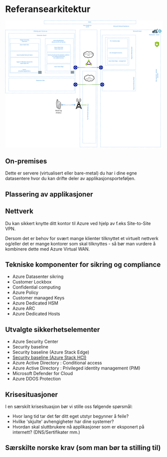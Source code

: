 # Referansearkitektur

![High-level](illustrations/high-level-architecture.png)

## On-premises
Dette er servere (virtualisert eller bare-metal) du har i dine egne datasentere hvor du kan drifte deler av applikasjonsporteføljen. 

## Plassering av applikasjoner

## Nettverk

Du kan sikkert knytte ditt kontor til Azure ved hjelp av f.eks Site-to-Site VPN. 

Dersom det er behov for svært mange klienter tilknyttet et virtuelt nettverk og/eller det er mange kontorer som skal tilknyttes - så bør man vurdere å kombinere dette med Azure Virtual WAN. 

## Tekniske komponenter for sikring og compliance

 - Azure Datasenter sikring
 - Customer Lockbox
 - Confidential computing
 - Azure Policy
 - Customer managed Keys 
 - Azure Dedicated HSM
 - Azure ARC
 - Azure Dedicated Hosts

## Utvalgte sikkerhetselementer

 - Azure Security Center
 - Security baseline
 - Security baseline (Azure Stack Edge)
 - [Security baseline (Azure Stack HCI)](https://docs.microsoft.com/en-us/azure-stack/hci/concepts/security)
 - Azure Active Directory : Conditional access
 - Azure Active Directory : Privileged identity management (PIM)
 - Microsoft Defender for Cloud
 - Azure DDOS Protection

## Krisesituasjoner

I en særskilt krisesituasjon bør vi stille oss følgende spørsmål:

 - Hvor lang tid tar det før ditt eget utstyr begynner å feile? 
 - Hvilke 'skjulte' avhengigheter har dine systemer? 
 - Hvordan skal sluttbrukere nå applikasjoner som er eksponert på internett? (DNS/Sertifikater mm.)

## Særskilte norske krav (som man bør ta stilling til)


